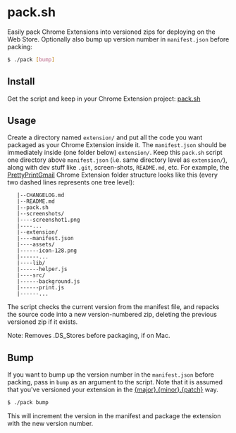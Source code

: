 # pack.sh

Easily pack Chrome Extensions into versioned zips for deploying on the Web Store. Optionally also bump up version number in `manifest.json` before packing:

```bash
$ ./pack [bump]
```


## Install
Get the script and keep in your Chrome Extension project: [pack.sh](https://raw.githubusercontent.com/ShivanKaul/pack.sh/master/pack.sh)

## Usage
Create a directory named `extension/` and put all the code you want packaged as your Chrome Extension inside it. The `manifest.json` should be immediately inside (one folder below) `extension/`. Keep this `pack.sh` script one directory above `manifest.json` (i.e. same directory level as `extension/`), along with dev stuff like `.git`, screen-shots, `README.md`, etc. For example, the [PrettyPrintGmail](https://chrome.google.com/webstore/detail/pretty-print-gmail/gdanfldekhdgkbmdoeapbgbcpfglkflg?hl=en) Chrome Extension folder structure looks like this (every two dashed lines represents one tree level):

```
   |--CHANGELOG.md
   |--README.md
   |--pack.sh
   |--screenshots/
   |----screenshot1.png
   |----...
   |--extension/
   |----manifest.json
   |----assets/
   |------icon-128.png
   |------...
   |----lib/
   |------helper.js
   |----src/
   |------background.js
   |------print.js
   |------...
```


The script checks the current version from the manifest file, and repacks the source code into a new version-numbered zip, deleting the previous versioned zip if it exists. 

Note: Removes .DS_Stores before packaging, if on Mac.

## Bump
If you want to bump up the version number in the `manifest.json` before packing, pass in `bump` as an argument to the script. Note that it is assumed that you've versioned your extension in the [{major}.{minor}.{patch}](http://semver.org/) way.

```bash
$ ./pack bump
```

This will increment the version in the manifest and package the extension with the new version number.

